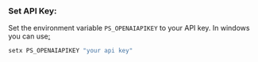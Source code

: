 

### Set API Key:
Set the environment variable `PS_OPENAIAPIKEY` to your API key.
In windows you can use[:]()
```cmd
setx PS_OPENAIAPIKEY "your api key"
```